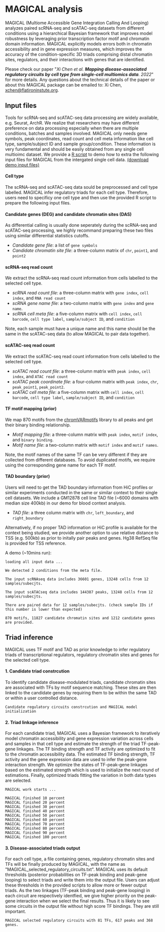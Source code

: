 # MAGICAL analysis

MAGICAL (Multiome Accessible Gene Integration Calling And Looping) analyzes paired scRNA-seq and scATAC-seq datasets from different conditions using a hierarchical Bayesian framework that improves model robustness by leveraging prior transcription factor motif and chromatin domain information. MAGICAL explicitly models errors both in chromatin accessibility and in gene expression measures, which improves the accuracy of the condition-specific 3D triads comprising distal chromatin sites, regulators, and their interactions with genes that are identified. 

Please check our paper "*Xi Chen et al. **Mapping disease-associated regulatory circuits by cell type from single-cell multiomics data**. 2022*" for more details. Any questions about the technical details of the paper or about this MAGICAL package can be emailed to: Xi Chen, xchen@flatironinstute.org.


## Input files

Tools for scRNA-seq and scATAC-seq data processing are widely available, e.g. Seurat, ArchR. We realize that researchers may have different preference on data processing especially when there are multiple conditions, batches and samples involved. MAGICAL only needs gene symbols, peak coordinates, read count and cell meta information like cell type, sample/subject ID and sample group/condition. These information is very fundamental and should be easily obtained from any single cell multioimc dataset. We provide a [R script](https://github.com/xichensf/magical/blob/main/Multiomics_input_for_MAGICAL.R) to demo how to extra the following input files for MAGICAL from the intergated single cell data. [(download demo input files)](https://drive.google.com/file/d/1CerwMHMnS1PNFNMy00OoHQjn6T30M1j4/view?usp=sharing)


#### **Cell type**

The scRNA-seq and scATAC-seq data sould be preprocessed and cell type labelled. MAGICAL infer regulatory triads for each cell type. Therefore, users need to specificy one cell type and then use the provided R script to prepare the following input files.


#### **Candidate genes (DEG) and candidate chromatin sites (DAS)**

As differential calling is usually done seperately during the scRNA-seq and scATAC-seq processing, we highly recommand preparing these two files using similar differential statistics cutoffs.  

  * *Candidate gene file*: a list of ``` gene symbols ```
  * *Candidate chromatin site file*: a three-column matrix of ```chr```, ```point1```, and ```point2``` 

#### **scRNA-seq read count**
We extract the scRNA-seq read count information from cells labelled to the selected cell type.   

  * *scRNA read count file*: a three-column matrix with ```gene index```, ```cell index```, and ```RNA read count```  
  * *scRNA gene name file*: a two-column matrix with ```gene index``` and ```gene name```.
  * *scRNA cell meta file*: a five-column matrix with ```cell index```, ```cell barcode```, ```cell type label```, ```sample/subject ID```, and ```condition```

Note, each sample must have a unique name and this name should be the same in the scATAC-seq data (to allow MAGICAL to pair data together). 


#### **scATAC-seq read count**
We extract the scATAC-seq read count information from cells labelled to the selected cell type. 

  * *scATAC read count file*: a three-column matrix with ```peak index```, ```cell index```, and ```ATAC read count```
  * *scATAC peak coordinate file*: a four-column matrix with ```peak index```, ```chr```, ```peak_point1```, ```peak_point2```.
  * *scATAC cell meta file*: a five-column matrix with ```cell index```, ```cell barcode```, ```cell type label```, ```sample/subject ID```, and ```condition```


#### **TF motif mapping (prior)**
We map 870 motifs from the [chromVARmotifs](https://github.com/GreenleafLab/chromVARmotifs) library to all peaks and get their binary binding relationship. 

  * *Motif mapping file*: a three-column matrix with ```peak index```, ```motif index```, and ```binary binding```.
  * *Motif name file*: a two-column matrix with ```motif index``` and ```motif names```.

Note, the motif names of the same TF can be very different if they are collected from different databases. To avoid duplicated motifs, we require using the corresponding gene name for each TF motif. 

#### **TAD boundary (prior)**
Users will need to get the TAD boundary information from HiC profiles or similar experiments conducted in the same or similar context to their single cell datasets. We include a GM12878 cell line TAD file (~6000 domains with median size 400kb) in our demo for blood context analysis. 
  * *TAD file*: a three column matrix with ```chr```, ```left_boundary```, and ```right_boundary``` 

Alternatively, if no proper TAD information or HiC profile is available for the context being studied, we provide another option to use relative distance to TSS (e.g. 500kb) as prior to initally pair peaks and genes. Hg38 RefSeq file is provided for TSS reference.  


A demo (~10mins run):

```
loading all input data ...

We detected 2 conditions from the meta file.

The input scRNAseq data includes 36601 genes, 13248 cells from 12 samples/subecjts.

The input scATACseq data includes 144387 peaks, 13248 cells from 12 samples/subecjts.

There are paired data for 12 samples/subecjts. (check sample IDs if this number is lower than expected)

870 motifs, 11827 candidate chromatin sites and 1212 candidate genes are provided.
```


## Triad inference

MAGICAL uses TF motif and TAD as prior knowledge to infer regulatory triads of transcriptional regulators, regulatory chromatin sites and genes for the selected cell type. 

#### **1. Candidate triad constrcution**  
To identify candidate disease-modulated triads, candidate chromatin sites are associated with TFs by motif sequence matching. These sites are then linked to the candidate genes by requiring them to be within the same TAD or within a user controlled distance. 
```
Candidate regulatory circuits constrcution and MAGICAL model initialization
```
#### **2. Triad linkage inference** 
For each candidate triad, MAGICAL uses a Bayesian framework to iteratively model chromatin accessibility and gene expression variation across cells and samples in that cell type and estimate the strength of the triad TF-peak-gene linkages. The TF binding strength and TF activity are optimized to fit to the chromatin accessibility data. The estimated TF binding strength, TF activity and the gene expression data are used to infer the peak-gene interaction strength. We optimize the states of TF-peak-gene linkages based on the estimated strength which is used to initialize the next round of estimations. Finally, optimized triads fitting the variation in both data types are selected.  
```
MAGICAL work starts ...

MAGICAL finished 10 percent
MAGICAL finished 20 percent
MAGICAL finished 30 percent
MAGICAL finished 40 percent
MAGICAL finished 50 percent
MAGICAL finished 60 percent
MAGICAL finished 70 percent
MAGICAL finished 80 percent
MAGICAL finished 90 percent
MAGICAL finished 100 percent
```
#### **3. Disease-associated triads output** 
For each cell type, a file containing genes, regulatory chromatin sites and TFs will be finally produced by MAGICAL, with the name as "MAGICAL_selected_regulatory_circuits.txt". MAGICAL uses its default thresholds (posterior probabilities on TF-peak binding and peak-gene looping) to select triads and write them into the output file. Users can adjust these thresholds in the provided scripts to allow more or fewer output triads. As the two linkages (TF-peak binding and peak-gene looping) in each circuit are respectively identfied, we give higher priority on the peak-gene interaction when we select the final results. Thus it is likely to see some circuits in the output file without high score TF bindings. They are still important.  

```
MAGICAL selected regulatory circuits with 81 TFs, 617 peaks and 368 genes.
```

